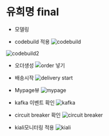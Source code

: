 # 유희명 final
- 모델링

- codebuild 적용
![codebuild](https://user-images.githubusercontent.com/60597630/93329518-4532f780-f858-11ea-94a0-b33477f38ded.JPG)

![codebuild2](https://user-images.githubusercontent.com/60597630/93329520-45cb8e00-f858-11ea-9e86-85bf7bfe994d.JPG)

- 오더생성
![order 넣기](https://user-images.githubusercontent.com/60597630/93329532-48c67e80-f858-11ea-99dd-1655dcf8c3b5.JPG)

- 배송시작
![delivery start](https://user-images.githubusercontent.com/60597630/93329521-46642480-f858-11ea-9ddb-72efe8e461ca.JPG)

- Mypage뷰
![mypage](https://user-images.githubusercontent.com/60597630/93329529-482de800-f858-11ea-928b-c26fe05473f1.JPG)

- kafka 이벤트 확인
![kafka](https://user-images.githubusercontent.com/60597630/93329522-46642480-f858-11ea-9715-62b520febccb.JPG)

- circuit breaker 확인
![circuit breaker](https://user-images.githubusercontent.com/60597630/93329512-43693400-f858-11ea-940e-63d8084eb2eb.JPG)

- kiali모니터링 적용
![kiali](https://user-images.githubusercontent.com/60597630/93329526-46fcbb00-f858-11ea-88c4-c3e37a647963.JPG)


